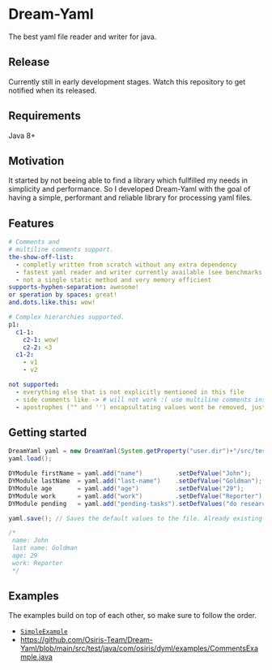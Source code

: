 # Dream-Yaml
The best yaml file reader and writer for java.
## Release
Currently still in early development stages. Watch this repository to get notified when its released.
## Requirements
Java 8+
## Motivation
It started by not beeing able to find a library which fullfilled my needs in simplicity and performance.
So I developed Dream-Yaml with the goal of having a simple, performant and reliable library for processing yaml files.
## Features
```yaml
# Comments and
# multiline comments support.
the-show-off-list:
  - completly written from scratch without any extra dependency
  - fastest yaml reader and writer currently available (see benchmarks below)
  - not a single static method and very memory efficient
supports-hyphen-separation: awesome!
or speration by spaces: great!
and.dots.like.this: wow!

# Complex hierarchies supported.
p1:
  c1-1:
    c2-1: wow!
    c2-2: <3
  c1-2:
    - v1
    - v2

not supported:
  - everything else that is not explicitly mentioned in this file
  - side comments like -> # will not work :( use multiline comments instead
  - apostrophes ("" and '') encapsultating values wont be removed, just don't use them
```
## Getting started
```java
DreamYaml yaml = new DreamYaml(System.getProperty("user.dir")+"/src/test/simple-example.yml");
yaml.load();

DYModule firstName = yaml.add("name")         .setDefValue("John");
DYModule lastName  = yaml.add("last-name")    .setDefValue("Goldman");
DYModule age       = yaml.add("age")          .setDefValue("29");
DYModule work      = yaml.add("work")         .setDefValue("Reporter");
DYModule pending   = yaml.add("pending-tasks").setDefValues("do research", "buy food", "start working");

yaml.save(); // Saves the default values to the file. Already existing modules won't be overwritten. Missing modules will be created.

/*
 name: John
 last name: Goldman
 age: 29
 work: Reporter
 */
```
## Examples
The examples build on top of each other, so make sure to follow the order.
* [`SimpleExample`](https://github.com/Osiris-Team/Dream-Yaml/blob/main/src/test/java/com/osiris/dyml/examples/SimpleExample.java)
* https://github.com/Osiris-Team/Dream-Yaml/blob/main/src/test/java/com/osiris/dyml/examples/CommentsExample.java

